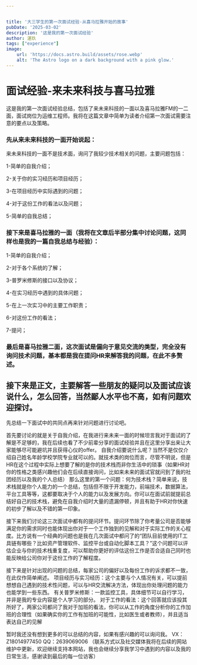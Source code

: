 ```yaml
---


title: '大三学生的第一次面试经验-从喜马拉雅开始的故事'
pubDate: '2025-03-02'
description: '这是我的第一次面试经验'
author: 湛玖
tags: ["experience"]
image:
    url: 'https://docs.astro.build/assets/rose.webp'
    alt: 'The Astro logo on a dark background with a pink glow.'
---
```


# 面试经验-来未来科技与喜马拉雅
这是我的第一次面试经验总结，包括了来未来科技的一面以及喜马拉雅FM的一二面，面试岗位为运维工程师。我将在这篇文章中简单为读者介绍第一次面试需要注意的要点以及策略。

### 先从来未来科技的一面开始说起：
来未来科技的一面不是技术面，询问了我较少技术相关的问题，主要问题包括：

1-简单的自我介绍；

2-关于你的实习经历和项目经历；

3-在项目经历中实际遇到的问题；

4-对于这份工作的看法以及问题；

5-简单的自我总结；

### 接下来是喜马拉雅的一面（我将在文章后半部分集中讨论问题，这同样也是我的一篇自我总结与经验）：

1-简单的自我介绍；

2-对于各个系统的了解；

3-普罗米修斯的接口以及协议；

4-在实习经历中遇到的具体问题；

5-在上一次实习中的主要工作职责；

6-对这份工作的看法；

7-提问；

### 最后是喜马拉雅二面，这次面试是偏向于意见交流的类型，完全没有询问技术问题，基本都是我在提问HR来解答我的问题，在此不多赘述。

## 接下来是正文，主要解答一些朋友的疑问以及面试应该说什么，怎么回答，当然鄙人水平也不高，如有问题欢迎探讨。

先总结一下面试中的共同点再来针对问题进行讨论吧。

首先要讨论的就是关于自我介绍，在我进行来未来一面的时候坦言我对于面试的了解是不足够的，我在后续也看了不少前辈分享的面试经验并且在这里分享出来让大家能够尽可能避坑并且获得心仪的offer。
自我介绍要说什么呢？当然不是仅仅介绍自己姓名年龄学校学院专业就可以的。就技术类的岗位而言，尽管不明说，但是HR在这个过程中实际上想要了解的是你的技术栈而非你生活中的琐事（如果HR对你的性格之类感兴趣他们会在后续直接询问，比如来未来的面试官就问到了我的社团经历以及我的个人总结）
那么这里的第一个问题：何为技术栈？简单来说，技术栈就是你个人能力的一个总结，包括但不限于开发能力，前端技术，数据算法，平台工具等等，这都要取决于个人的能力以及发展方向。你可以在面试前就提前总结好自己的技术栈，避免在自我介绍时大量的遗漏停顿，并且有助于HR对你快速的初步了解以及不错的第一印象。

接下来我们讨论这三次面试中都有的提问环节。提问环节除了你考量公司是否能够满足你的需求同时也能体现出你对于一个工作独到的见解和对于实际工作的关心程度。比方说有一个经典的问题也是我在几次面试中都问了的“团队目前使用的IT工具链有哪些？比如资产管理软件、监控平台或自动化脚本工具？”这个问题可以评估企业与你的技术栈重复度，可以帮助你更好的评估这份工作是否合适自己同时也能反映给公司你对于这份工作的了解程度。

接下来是针对出现的问题的总结，每家公司的偏好以及每份工作的诉求都不一致，在此仅作简单阐述。
项目经历与实习经历：这个主要与个人情况有关，可以提前想想自己遇到的技术性问题，可以与HR交流解决方法，体现出你处理问题的能力也能学到一些东西。
有关普罗米修斯：一款监控工具，具体细节可以自行学习，并非是我的专业内容是个人学习的部分。
对于工作的看法：这个回答就应该投其所好了，两家公司都问了我对于加班的看法，你可以从工作的角度分析你的工作加班的合理性（如果确实你的工作有加班的可能性，比如医生或者教师），并且适当表达自己的见解

暂时我还没有想到更多的可以总结的内容，如果有感兴趣的可以询问我。
VX：Z18014977450
QQ：2639069006
（联系方式以及社交媒体我将在后续的网站维护中更新，欢迎继续支持本网站，我也会继续分享我学习中遇到的内容以及我的日常生活，感谢读到最后的每一位访客）


